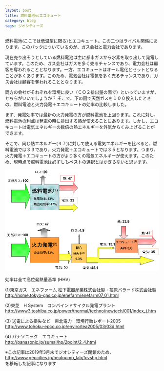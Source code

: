 ```yaml
---
layout: post
title: 燃料電池vsエコキュート
category: blog
tags: ジオシティーズ
---
```


燃料電池(ここでは低温型に限る)とエコキュート。この二つはライバル関係にあります。このバックについているのが、ガス会社と電力会社であります。

現在売り出そうとしている燃料電池は主に都市ガスから水素を取り出して発電しています。このため、ガス会社はガスを多く売るチャンスであり、電力会社は顧客を奪われることとなります。一方、エコキュートはオール電化とセットとなることが多くあります。このため、電気会社は電気を多く売るチャンスであり、ガス会社は顧客を奪われることとなります。

両方の会社がそれぞれを環境に良い（ＣＯ２排出量の面で）といっていますが、とちらがいいでしょうか？ そこで、下の図で天然ガスを１００投入したときの、燃料電池と火力発電＋エコキュートの効率の比較しました。

まず、発電効率では最新の火力発電の方が燃料電池を上回ります。これに対し、燃料電池の利点は発電の時に排出する熱が使えることにあります。しかし、エコキュートは電気エネルギーの数倍の熱エネルギーを外気からくみ上げることができます。

そこで、同じ熱エネルギー(４７)に対して使える電気エネルギーを比べると、燃料電池では３３であり、火力発電＋エコキュートでは３５となります。つまり、火力発電＋エコキュートの方がより多くの電気エネルギーが使えます。このため、現時点で燃料電池は必ずしもベストの選択とはかぎらないと思います。

![imgae](/images/20090314-FCvsHP.GIF)

効率は全て高位発熱量基準 (HHV) 

(1)東京ガス　エネファーム
松下電器産業株式会社製・荏原バラード株式会社製  
http://home.tokyo-gas.co.jp/enefarm/enefarm07_01.html

(2)東芝　H System　コンバインドサイクル発電プラント   
http://www3.toshiba.co.jp/power/thermal/techno/newtech/001/index_j.htm

(3) 送電による損失など　東北電力　環境行動レポート2005  
http://www.tohoku-epco.co.jp/enviro/tea2005/03/03d.html

(4) パナソニック　エコキュート   
http://panasonic.jp/sumai/hp/2point/2_4.html 


※この記事は2019年3月末でジオシティーズ閉鎖のため、
http://www.geocities.jp/heatpump_lab/fcvshp.html  
を移転した記事になります